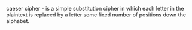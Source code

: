 caeser cipher - is a simple substitution cipher in which each letter in the plaintext is replaced by a letter some fixed number of positions down the alphabet.

